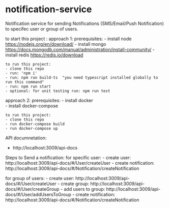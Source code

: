# notification-service
Notification service for sending Notifications (SMS/Email/Push Notification) to specifec user or group of users.

to start this project :
  approach 1:
    prerequisites:
    - install node     https://nodejs.org/en/download/
    - install mongo    https://docs.mongodb.com/manual/administration/install-community/
    - install redis    https://redis.io/download
    
    to run this project:
    - clone this repo
    - run: 'npm i'
    - run: npm run build-ts  "you need typescript installed globally to run this command"
    - run: npm run start
    - optional: for unit testing run: npm run test

  approach 2:
    prerequisites:
    - install docker     
    - install docker-compose    
    
    to run this project:
    - clone this repo
    - run docker-compose build
    - run docker-compose up
    
 
API documnetation:
  - http://localhost:3009/api-docs
  

Steps to Send a notification:
   for specific user:
    - create user: http://localhost:3009/api-docs/#/User/createUser
    - create notification: http://localhost:3009/api-docs/#/Notification/createNotification  
  
  for group of users:
    - create user: http://localhost:3009/api-docs/#/User/createUser
    - create group: http://localhost:3009/api-docs/#/User/createGroup
    - add users to group: http://localhost:3009/api-docs/#/User/addUsersToGroup
    - create notification: http://localhost:3009/api-docs/#/Notification/createNotification
  
